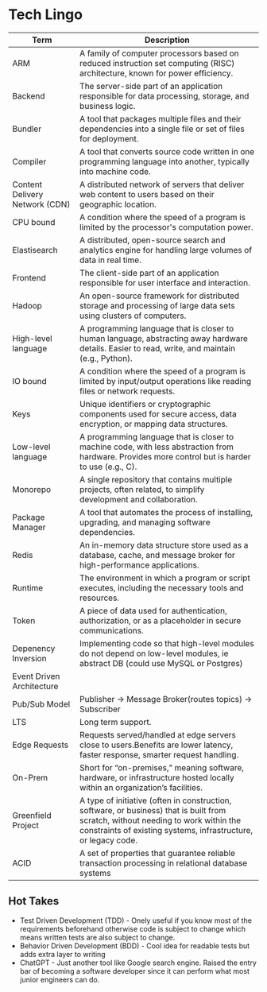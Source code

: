 # Tech Lingo

| Term                           | Description                                                                                                                                                                                         |
| ------------------------------ | --------------------------------------------------------------------------------------------------------------------------------------------------------------------------------------------------- |
| ARM                            | A family of computer processors based on reduced instruction set computing (RISC) architecture, known for power efficiency.                                                                         |
| Backend                        | The server-side part of an application responsible for data processing, storage, and business logic.                                                                                                |
| Bundler                        | A tool that packages multiple files and their dependencies into a single file or set of files for deployment.                                                                                       |
| Compiler                       | A tool that converts source code written in one programming language into another, typically into machine code.                                                                                     |
| Content Delivery Network (CDN) | A distributed network of servers that deliver web content to users based on their geographic location.                                                                                              |
| CPU bound                      | A condition where the speed of a program is limited by the processor's computation power.                                                                                                           |
| Elastisearch                   | A distributed, open-source search and analytics engine for handling large volumes of data in real time.                                                                                             |
| Frontend                       | The client-side part of an application responsible for user interface and interaction.                                                                                                              |
| Hadoop                         | An open-source framework for distributed storage and processing of large data sets using clusters of computers.                                                                                     |
| High-level language            | A programming language that is closer to human language, abstracting away hardware details. Easier to read, write, and maintain (e.g., Python).                                                     |
| IO bound                       | A condition where the speed of a program is limited by input/output operations like reading files or network requests.                                                                              |
| Keys                           | Unique identifiers or cryptographic components used for secure access, data encryption, or mapping data structures.                                                                                 |
| Low-level language             | A programming language that is closer to machine code, with less abstraction from hardware. Provides more control but is harder to use (e.g., C).                                                   |
| Monorepo                       | A single repository that contains multiple projects, often related, to simplify development and collaboration.                                                                                      |
| Package Manager                | A tool that automates the process of installing, upgrading, and managing software dependencies.                                                                                                     |
| Redis                          | An in-memory data structure store used as a database, cache, and message broker for high-performance applications.                                                                                  |
| Runtime                        | The environment in which a program or script executes, including the necessary tools and resources.                                                                                                 |
| Token                          | A piece of data used for authentication, authorization, or as a placeholder in secure communications.                                                                                               |
| Depenency Inversion            | Implementing code so that high-level modules do not depend on low-level modules, ie abstract DB (could use MySQL or Postgres)                                                                       |
| Event Driven Architecture      |                                                                                                                                                                                                     |
| Pub/Sub Model                  | Publisher -> Message Broker(routes topics) -> Subscriber                                                                                                                                            |
| LTS                            | Long term support.                                                                                                                                                                                  |
| Edge Requests                  | Requests served/handled at edge servers close to users.Benefits are lower latency, faster response, smarter request handling.                                                                       |
| On-Prem                        | Short for “on-premises,” meaning software, hardware, or infrastructure hosted locally within an organization’s facilities.                                                                          |
| Greenfield Project             | A type of initiative (often in construction, software, or business) that is built from scratch, without needing to work within the constraints of existing systems, infrastructure, or legacy code. |
| ACID                           | A set of properties that guarantee reliable transaction processing in relational database systems                                                                                                   |

## Hot Takes

- Test Driven Development (TDD) - Onely useful if you know most of the requirements beforehand otherwise code is subject to change which means written tests are also subject to change.
- Behavior Driven Development (BDD) - Cool idea for readable tests but adds extra layer to writing
- ChatGPT - Just another tool like Google search engine. Raised the entry bar of becoming a software developer since it can perform what most junior engineers can do.
